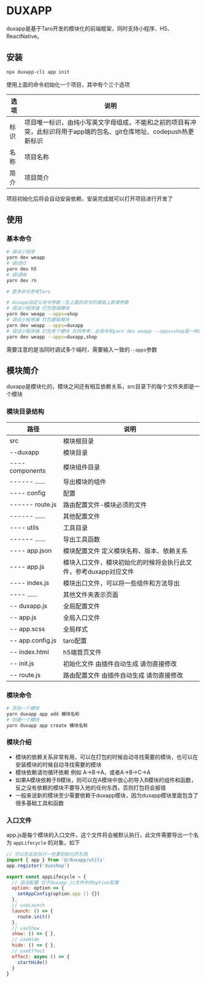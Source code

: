 # DUXAPP
duxapp是基于Taro开发的模块化的前端框架，同时支持小程序、H5、ReactNative。
## 安装

```bash
npx duxapp-cli app init
```
使用上面的命令初始化一个项目，其中有个三个选项

|  选项  | 说明 |
|  ----  | ----  |
| 标识  | 项目唯一标识，由纯小写英文字母组成，不能和之前的项目有冲突，此标识将用于app端的包名、git仓库地址、codepush热更新标识 |
| 名称  | 项目名称 |
| 简介  | 项目简介 |

项目初始化后将会自动安装依赖，安装完成就可以打开项目进行开发了

## 使用
### 基本命令

```bash
# 调试小程序
yarn dev weapp
# 调试h5
yarn dev h5
# 调试RN
yarn dev rn

# 更多命令参考Taro

# duxapp自定义命令参数：在上面的命令的基础上新增参数
# 调试小程序端 打包商城模块
yarn dev weapp --apps=shop
# 调试小程序端 打包基础模块
yarn dev weapp --apps=duxapp
# 调试小程序端 打包多个模块 仅供参考，此命令和yarn dev weapp --apps=shop是一样的，因为shop模块依赖于duxapp模块，当打包shop时会自动打包duxapp，apps的循序会影响页面的顺序，请按需求调用
yarn dev weapp --apps=duxapp,shop
```
需要注意的是当同时调试多个端时，需要输入一致的`--apps`参数

## 模块简介
duxapp是模块化的，模块之间还有相互依赖关系，src目录下的每个文件夹即是一个模块
### 模块目录结构
|  路径   | 说明 |
|  ----  | ----  |
| src | 模块根目录 |
| --duxapp  | 模块目录 |
| ---- components  | 模块组件目录 |
| ------ ......  | 导出模块的组件 |
| ---- config  | 配置 |
| ------ route.js  | 路由配置文件-模块必须的文件 |
| ------ ......  | 其他配置文件 |
| ---- utils  | 工具目录 |
| ------ ......  | 导出工具函数 |
| ---- app.json  | 模块配置文件 定义模块名称、版本、依赖关系 |
| ---- app.js  | 模块入口文件，模块初始化的时候将会执行此文件，参考duxapp对应文件 |
| ---- index.js  | 模块出口文件，可以将一些组件和方法导出 |
| ---- ......  | 其他文件夹表示页面 |
| -- duxapp.js  | 全局配置文件 |
| -- app.js  | 全局入口文件 |
| -- app.scss  | 全局样式 |
| -- app.config.js  | taro配置 |
| -- index.html  | h5端首页文件 |
| -- init.js  | 初始化文件 由插件自动生成 请勿直接修改 |
| -- route.js  | 路由配置文件 由插件自动生成 请勿直接修改 |

### 模块命令

```bash
# 添加一个模块
yarn duxapp app add 模块名称
# 创建一个模块
yarn duxapp app create 模块名称
```
### 模块介绍
- 模块的依赖关系非常有用，可以在打包的时候自动寻找需要的模块，也可以在安装模块的时候自动寻找需要的模块
- 模块依赖请勿循环依赖 例如 A->B->A，或者A->B->C->A
- 如果A模块依赖于B模块，则可以在A模块中放心的导入B模块的组件和函数，反之没有依赖的模块不要导入他的任何东西，否则打包将会报错
- 一般来说新的模块至少需要依赖于duxapp模块，因为duxapp模块里面包含了很多基础工具和函数

### 入口文件

app.js是每个模块的入口文件，这个文件将会被默认执行，此文件需要导出一个名为 `appLifecycle` 的对象，如下

```js
// 可以在此处执行一些要初始化的东西
import { app } from '@/duxapp/utils'
app.register('duxshop')

export const appLifecycle = {
  // 启动配置 位于duxapp.js文件中的option配置
  option: option => {
    setAppConfig(option.app || {})
  },
  // useLaunch
  launch: () => {
    route.init()
  },
  // useShow
  show: () => { },
  // useHide
  hide: () => { },
  // useEffect
  effect: async () => {
    startHide()
  }
}
```

